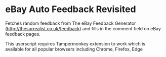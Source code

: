 # eBay Auto Feedback Revisited
Fetches random feedback from The eBay Feedback Generator (http://thesurrealist.co.uk/feedback) and fills in the comment field on eBay feedback pages.

This userscript requires Tampermonkey extension to work which is available for all popular browsers including Chrome, Firefox, Edge